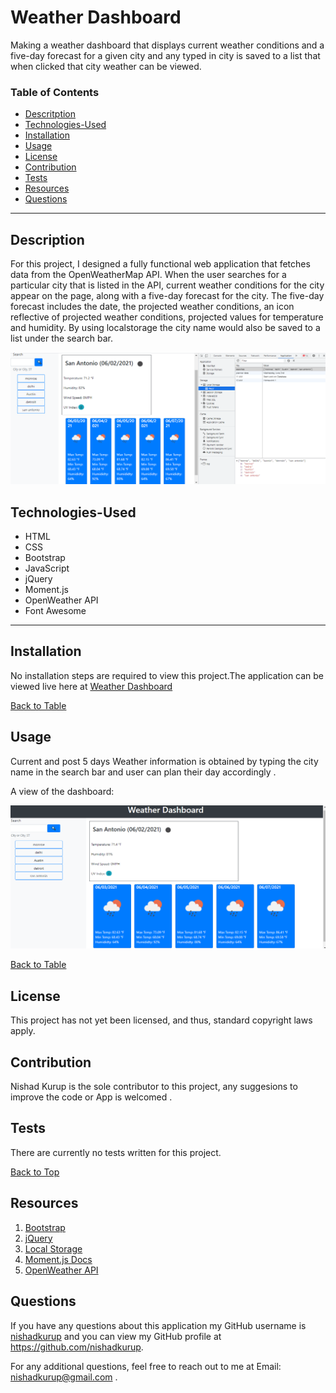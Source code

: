 # Weather Dashboard
Making a weather dashboard that displays current weather conditions and a five-day forecast for a given city and any typed in city is saved to a list that when clicked that city weather can be viewed.

 ### Table of Contents
 * [Descritption](#description)
 * [Technologies-Used](#technologies-used)
 * [Installation](#installation)
 * [Usage](#usage)
 * [License](#license)
 * [Contribution](#contribution)
 * [Tests](#tests)
 * [Resources](#resources)
 * [Questions](#questions)
___
  ## Description
  For this project, I designed a fully functional web application that fetches data from the OpenWeatherMap API. When the user searches for a particular city that is listed in the API, current weather conditions for the city appear on the page, along with a five-day forecast for the city.
  The five-day forecast includes the date, the projected weather conditions, an icon reflective of projected weather conditions, projected values for temperature and humidity. By using localstorage the city name would also be saved to a list under the search bar.

  ![Image](Assets/images/image2.png)
  

## Technologies-Used
* HTML
* CSS 
* Bootstrap
* JavaScript 
* jQuery
* Moment.js
* OpenWeather API
* Font Awesome


----

 ## Installation
 No installation steps are required to view this project.The application can be viewed live here at [Weather Dashboard]()


[Back to Table](#table-of-contents) 

 ## Usage
Current and post 5 days Weather information is obtained by typing the city name in the search bar and user can plan their day accordingly .

A view of the dashboard:

  ![Image](Assets/images/image1.png)


[Back to Table](#table-of-contents) 

## License 
This project has not yet been licensed, and thus, standard copyright laws apply.


## Contribution
 Nishad Kurup  is the sole contributor to this project, any suggesions to improve the code or App is welcomed .

  ## Tests
  There are currently no tests written for this project.

  [Back to Top](#table-of-contents)

 ## Resources
 1. [Bootstrap](https://getbootstrap.com)
 2. [jQuery](https://api.jquery.com)
 3. [Local Storage](https://developer.mozilla.org/en-US/docs/Web/API/Window/localStorage)
 4. [Moment.js Docs](https://momentjs.com/docs/#/displaying)
 5. [OpenWeather API](https://openweathermap.org/api)
    

  ## Questions
  If you have any questions about this application my GitHub username is
  [nishadkurup](github.com/nishadkurup) and you can view my GitHub profile at https://github.com/nishadkurup. 

  For any additional questions, feel free to reach out to me at Email: nishadkurup@gmail.com .












